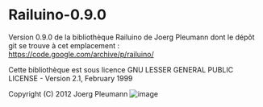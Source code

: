 # Railuino-0.9.0
 Version 0.9.0 de la bibliothèque Railuino de Joerg Pleumann dont le dépôt git se trouve à cet emplacement : https://code.google.com/archive/p/railuino/

Cette bibliothèque est sous licence GNU LESSER GENERAL PUBLIC LICENSE - Version 2.1, February 1999

Copyright (C) 2012 Joerg Pleumann
![image](https://github.com/user-attachments/assets/50088613-c513-4d5b-9a5d-ecc6e12778e1)

